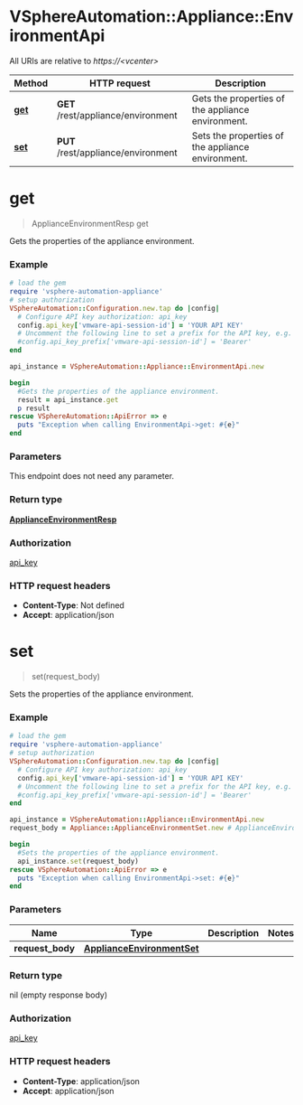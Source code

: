# VSphereAutomation::Appliance::EnvironmentApi

All URIs are relative to *https://&lt;vcenter&gt;*

Method | HTTP request | Description
------------- | ------------- | -------------
[**get**](EnvironmentApi.md#get) | **GET** /rest/appliance/environment | Gets the properties of the appliance environment.
[**set**](EnvironmentApi.md#set) | **PUT** /rest/appliance/environment | Sets the properties of the appliance environment.


# **get**
> ApplianceEnvironmentResp get

Gets the properties of the appliance environment.

### Example
```ruby
# load the gem
require 'vsphere-automation-appliance'
# setup authorization
VSphereAutomation::Configuration.new.tap do |config|
  # Configure API key authorization: api_key
  config.api_key['vmware-api-session-id'] = 'YOUR API KEY'
  # Uncomment the following line to set a prefix for the API key, e.g. 'Bearer' (defaults to nil)
  #config.api_key_prefix['vmware-api-session-id'] = 'Bearer'
end

api_instance = VSphereAutomation::Appliance::EnvironmentApi.new

begin
  #Gets the properties of the appliance environment.
  result = api_instance.get
  p result
rescue VSphereAutomation::ApiError => e
  puts "Exception when calling EnvironmentApi->get: #{e}"
end
```

### Parameters
This endpoint does not need any parameter.

### Return type

[**ApplianceEnvironmentResp**](ApplianceEnvironmentResp.md)

### Authorization

[api_key](../README.md#api_key)

### HTTP request headers

 - **Content-Type**: Not defined
 - **Accept**: application/json



# **set**
> set(request_body)

Sets the properties of the appliance environment.

### Example
```ruby
# load the gem
require 'vsphere-automation-appliance'
# setup authorization
VSphereAutomation::Configuration.new.tap do |config|
  # Configure API key authorization: api_key
  config.api_key['vmware-api-session-id'] = 'YOUR API KEY'
  # Uncomment the following line to set a prefix for the API key, e.g. 'Bearer' (defaults to nil)
  #config.api_key_prefix['vmware-api-session-id'] = 'Bearer'
end

api_instance = VSphereAutomation::Appliance::EnvironmentApi.new
request_body = Appliance::ApplianceEnvironmentSet.new # ApplianceEnvironmentSet | 

begin
  #Sets the properties of the appliance environment.
  api_instance.set(request_body)
rescue VSphereAutomation::ApiError => e
  puts "Exception when calling EnvironmentApi->set: #{e}"
end
```

### Parameters

Name | Type | Description  | Notes
------------- | ------------- | ------------- | -------------
 **request_body** | [**ApplianceEnvironmentSet**](ApplianceEnvironmentSet.md)|  | 

### Return type

nil (empty response body)

### Authorization

[api_key](../README.md#api_key)

### HTTP request headers

 - **Content-Type**: application/json
 - **Accept**: application/json



